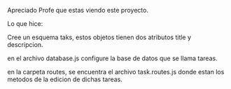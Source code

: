 Apreciado Profe que estas viendo este proyecto.

Lo que hice:

Cree un esquema taks, estos objetos tienen dos atributos
title y descripcion.

en el archivo database.js configure la base de datos que se llama
tareas.

en la carpeta routes, se encuentra el archivo task.routes.js
donde estan los metodos de la edicion de dichas tareas.
